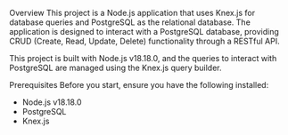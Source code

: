 Overview
This project is a Node.js application that uses Knex.js for database queries and PostgreSQL as the relational database. The application is designed to interact with a PostgreSQL database, providing CRUD (Create, Read, Update, Delete) functionality through a RESTful API.

This project is built with Node.js v18.18.0, and the queries to interact with PostgreSQL are managed using the Knex.js query builder.

Prerequisites
Before you start, ensure you have the following installed:

* Node.js v18.18.0
* PostgreSQL
* Knex.js


